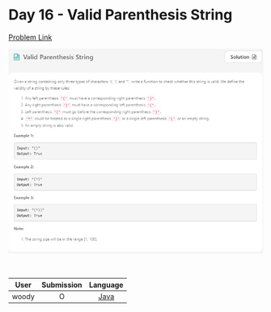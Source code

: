# Day 16 - Valid Parenthesis String

[Problem Link](https://leetcode.com/problems/valid-parenthesis-string/)

![16-valid-parenthesis-string](../images/16-valid-parenthesis-string.png)

<br>

User  | Submission | Language
:--:  | :--------: | :-----:
woody | O          | [Java](./woody.md)